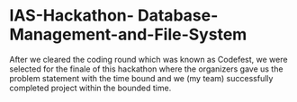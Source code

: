 # IAS-Hackathon- Database-Management-and-File-System
After we cleared the coding round which was known as Codefest, we were selected for the finale of this hackathon where the organizers gave us the problem statement with the time bound and we (my team) successfully completed project within the bounded time.
